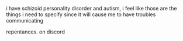i have schizoid personality disorder and autism, i feel like those are the things i need to specify since it will cause me to have troubles communicating

repentances. on discord
